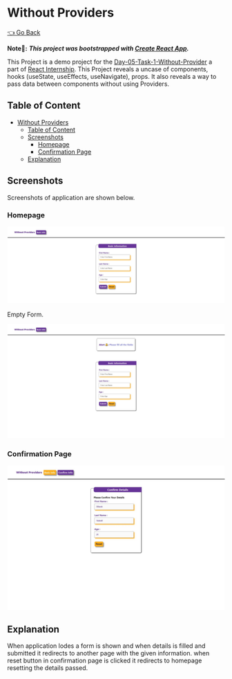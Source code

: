 # Without Providers

[👈 Go Back](./../Readme.md)

**Note📓:** **_This project was bootstrapped with [Create React App](https://github.com/facebook/create-react-app)._**

This Project is a demo project for the [Day-05-Task-1-Without-Provider](./README.md) a part of [React Internship](../../Readme.md). This Project reveals a uncase of components, hooks (useState, useEffects, useNavigate), props. It also reveals a way to pass data between components without using Providers.

## Table of Content

- [Without Providers](#without-providers)
  - [Table of Content](#table-of-content)
  - [Screenshots](#screenshots)
    - [Homepage](#homepage)
    - [Confirmation Page](#confirmation-page)
  - [Explanation](#explanation)

## Screenshots

Screenshots of application are shown below.

### Homepage

!["Homepage"](./docs/Homepage-Without-Props.jpeg)

Empty Form.

!["Empty Form"](./docs/Homepage-Without-Props-EmptyAlert.jpeg)

### Confirmation Page

!["Confirmation Page"](./docs/Confirm-Page-with-details.jpeg)

## Explanation

When application lodes a form is shown and when details is filled and submitted it redirects to another page with the given information. when reset button in confirmation page is clicked it redirects to homepage resetting the details passed.  
